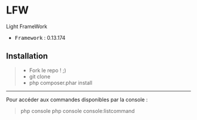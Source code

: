 # LFW
Light FrameWork

 - <kbd>Framework</kbd> : 0.13.174

Installation
----------

> - Fork le repo ! ;)
> - git clone
> - php composer.phar install

----------

Pour accéder aux commandes disponibles par la console :
> php console
> php console console:listcommand